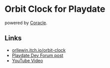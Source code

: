 # Orbit Clock for Playdate

powered by [Coracle](https://orllewin.github.io/playdate/). 

## Links

* [orllewin.itch.io/orbit-clock](https://orllewin.itch.io/orbit-clock)
* [Playdate Dev Forum post](https://devforum.play.date/t/orbit-clock-a-clock-with-a-particle-system/7021)
* [YouTube Video](https://www.youtube.com/watch?v=eGOr8NvH1bA)
